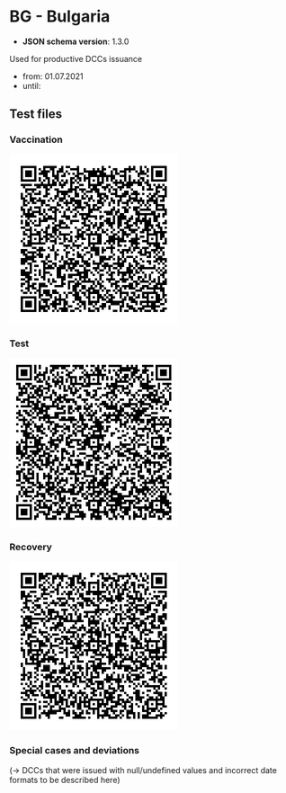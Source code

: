 # BG - Bulgaria

* **JSON schema version**: 1.3.0

Used for productive DCCs issuance
* from: 01.07.2021
* until:

## Test files

### Vaccination

![VAC](VAC.png)


### Test

![VAC](TEST.png)


### Recovery

![REC](REC.png)

### Special cases and deviations
(-> DCCs that were issued with null/undefined values and incorrect date formats to be described here)